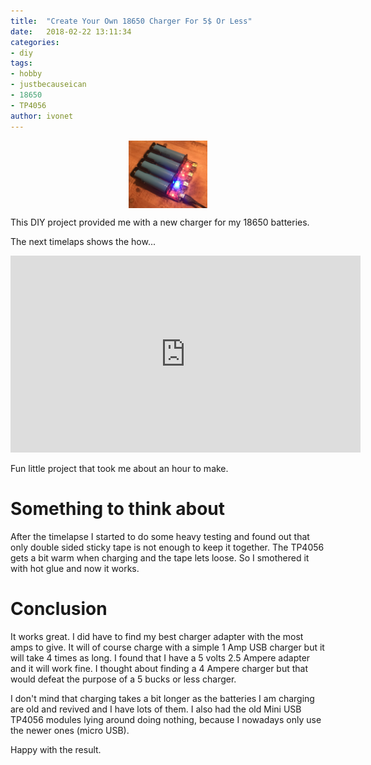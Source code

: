 ```yaml
---
title:  "Create Your Own 18650 Charger For 5$ Or Less"
date:   2018-02-22 13:11:34
categories:
- diy
tags:
- hobby
- justbecauseican
- 18650
- TP4056
author: ivonet
---
```


<img src="/assets/images/blog/2018/create-your-own-18650-charger-for-5$-or-less/Charger.jpg" style="width: 25%;height: 25%;display: block;margin: 0 auto;"/>

This DIY project provided me with a new charger for my 18650 batteries.

<!-- more -->

The next timelaps shows the how...

<iframe width="560" height="315" src="https://www.youtube.com/embed/3G4WdRP1Zxc" frameborder="0" allow="autoplay; encrypted-media" allowfullscreen></iframe>

Fun little project that took me about an hour to make.

# Something to think about

After the timelapse I started to do some heavy testing and found out that only double sided sticky tape is not enough to keep it together.
The TP4056 gets a bit warm when charging and the tape lets loose. So I smothered it with hot glue and now it works.

# Conclusion

It works great. I did have to find my best charger adapter with the most amps to give. 
It will of course charge with a simple 1 Amp USB charger but it will take 4 times as long.
I found that I have a 5 volts 2.5 Ampere adapter and it will work fine. I thought about
finding a 4 Ampere charger but that would defeat the purpose of a 5 bucks or less charger.

I don't mind that charging takes a bit longer as the batteries I am charging are old and
revived and I have lots of them. I also had the old Mini USB TP4056 modules lying around
doing nothing, because I nowadays only use the newer ones (micro USB).

Happy with the result.
  
        
